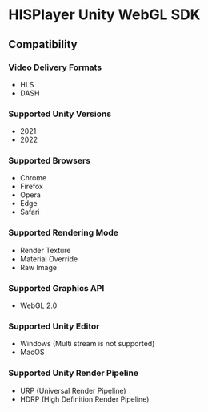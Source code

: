 # HISPlayer Unity WebGL SDK

## Compatibility

### Video Delivery Formats
* HLS
* DASH

### Supported Unity Versions
* 2021
* 2022

### Supported Browsers
* Chrome
* Firefox
* Opera
* Edge
* Safari

### Supported Rendering Mode
* Render Texture
* Material Override
* Raw Image

### Supported Graphics API
* WebGL 2.0

### Supported Unity Editor
* Windows (Multi stream is not supported)
* MacOS

### Supported Unity Render Pipeline
* URP (Universal Render Pipeline)
* HDRP (High Definition Render Pipeline)

